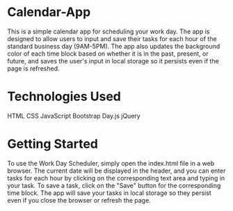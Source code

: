 # Calendar-App

This is a simple calendar app for scheduling your work day. The app is designed to allow users to input and save their tasks for each hour of the standard business day (9AM-5PM). The app also updates the background color of each time block based on whether it is in the past, present, or future, and saves the user's input in local storage so it persists even if the page is refreshed.

# Technologies Used

HTML
CSS
JavaScript
Bootstrap
Day.js
jQuery

# Getting Started

To use the Work Day Scheduler, simply open the index.html file in a web browser. The current date will be displayed in the header, and you can enter tasks for each hour by clicking on the corresponding text area and typing in your task. To save a task, click on the "Save" button for the corresponding time block. The app will save your tasks in local storage so they persist even if you close the browser or refresh the page.
